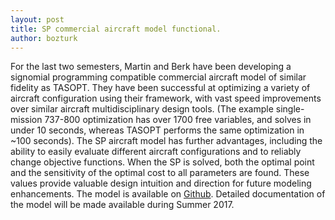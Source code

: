 ```yaml
---
layout: post
title: SP commercial aircraft model functional. 
author: bozturk
---
```


For the last two semesters, Martin and Berk have been developing a signomial programming compatible commercial aircraft model of similar fidelity as TASOPT. They have been successful at optimizing a variety of aircraft configuration using their framework, with vast speed improvements over similar aircraft multidisciplinary design tools. (The example single-mission 737-800 optimization has over 1700 free variables, and solves in under 10 seconds, whereas TASOPT performs the same optimization in ~100 seconds). The SP aircraft model has further advantages, including the ability to easily evaluate different aircraft configurations and to reliably change objective functions. When the SP is solved, both the optimal point and the sensitivity of the optimal cost to all parameters are found. These values provide valuable design intuition and direction for future modeling enhancements. The model is available on [Github](https://github.com/hoburg/d8). Detailed documentation of the model will be made available during Summer 2017. 